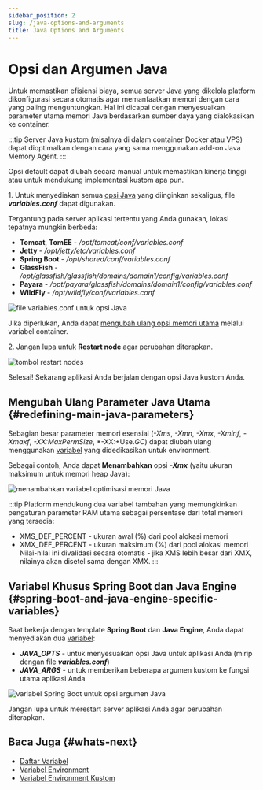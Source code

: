 ```yaml
---
sidebar_position: 2
slug: /java-options-and-arguments
title: Java Options and Arguments
---
```

# Opsi dan Argumen Java

Untuk memastikan efisiensi biaya, semua server Java yang dikelola platform dikonfigurasi secara otomatis agar memanfaatkan memori dengan cara yang paling menguntungkan. Hal ini dicapai dengan menyesuaikan parameter utama memori Java berdasarkan sumber daya yang dialokasikan ke container.

:::tip Server Java kustom (misalnya di dalam container Docker atau VPS) dapat dioptimalkan dengan cara yang sama menggunakan add-on Java Memory Agent. :::

Opsi default dapat diubah secara manual untuk memastikan kinerja tinggi atau untuk mendukung implementasi kustom apa pun.

1\. Untuk menyediakan semua [opsi Java](<https://docs.oracle.com/javase/7/docs/technotes/tools/windows/java.html#CBBIJCHG>) yang diinginkan sekaligus, file _**variables.conf**_ dapat digunakan.

Tergantung pada server aplikasi tertentu yang Anda gunakan, lokasi tepatnya mungkin berbeda:

  * **Tomcat**, **TomEE** \- _/opt/tomcat/conf/variables.conf_
  * **Jetty** \- _/opt/jetty/etc/variables.conf_
  * **Spring Boot** \- _/opt/shared/conf/variables.conf_
  * **GlassFish** \- _/opt/glassfish/glassfish/domains/domain1/config/variables.conf_
  * **Payara** \- _/opt/payara/glassfish/domains/domain1/config/variables.conf_
  * **WildFly** \- _/opt/wildfly/conf/variables.conf_

![file variables.conf untuk opsi Java](#)

Jika diperlukan, Anda dapat [mengubah ulang opsi memori utama](<https://docs.dewacloud.com/docs/#redefining-main-java-parameters>) melalui variabel container.

2\. Jangan lupa untuk **Restart node** agar perubahan diterapkan.

![tombol restart nodes](#)

Selesai! Sekarang aplikasi Anda berjalan dengan opsi Java kustom Anda.

## Mengubah Ulang Parameter Java Utama {#redefining-main-java-parameters}

Sebagian besar parameter memori esensial (_-Xms_, _-Xmn_, _-Xmx_, _-Xminf_, _-Xmaxf_, _-XX:MaxPermSize_, *-XX:+Use._GC_) dapat diubah ulang menggunakan [variabel](<https://docs.dewacloud.com/docs/container-variables/>) yang didedikasikan untuk environment.

Sebagai contoh, Anda dapat **Menambahkan** opsi _**-Xmx**_ (yaitu ukuran maksimum untuk memori heap Java):

![menambahkan variabel optimisasi memori Java](#)

:::tip Platform mendukung dua variabel tambahan yang memungkinkan pengaturan parameter RAM utama sebagai persentase dari total memori yang tersedia:
- XMS_DEF_PERCENT - ukuran awal (%) dari pool alokasi memori
- XMX_DEF_PERCENT - ukuran maksimum (%) dari pool alokasi memori
Nilai-nilai ini divalidasi secara otomatis - jika XMS lebih besar dari XMX, nilainya akan disetel sama dengan XMX. :::

## Variabel Khusus Spring Boot dan Java Engine {#spring-boot-and-java-engine-specific-variables}

Saat bekerja dengan template **Spring Boot** dan **Java Engine**, Anda dapat menyediakan dua [variabel](<https://docs.dewacloud.com/docs/container-variables/>):

  * _**JAVA_OPTS**_ \- untuk menyesuaikan opsi Java untuk aplikasi Anda (mirip dengan file _**variables.conf**_)
  * _**JAVA_ARGS**_ \- untuk memberikan beberapa argumen kustom ke fungsi utama aplikasi Anda

![variabel Spring Boot untuk opsi argumen Java](#)

Jangan lupa untuk merestart server aplikasi Anda agar perubahan diterapkan.

## Baca Juga {#whats-next}

  * [Daftar Variabel](<https://docs.dewacloud.com/docs/environment-variables/>)
  * [Variabel Environment](<https://docs.dewacloud.com/docs/container-variables/>)
  * [Variabel Environment Kustom](<https://docs.dewacloud.com/docs/custom-environment-variables/>)
